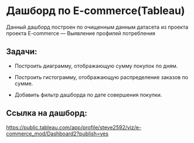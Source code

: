 # Дашборд по E-commerce(Tableau)

Данный дашборд построен по очищенным данным датасета из проекта проекта E-commerce — Выявление профилей потребления 

## Задачи:

* Построить диаграмму, отображающую сумму покупок по дням.

* Построить гистограмму, отображающую распределение заказов по сумме.

* Добавить фильтр дашборда по дате совершения покупки.

## Ссылка на дашборд:

https://public.tableau.com/app/profile/steve2592/viz/e-commerce_mod/Dashboard2?publish=yes
